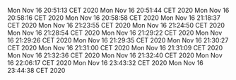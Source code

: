 Mon Nov 16 20:51:13 CET 2020
Mon Nov 16 20:51:44 CET 2020
Mon Nov 16 20:58:16 CET 2020
Mon Nov 16 20:58:58 CET 2020
Mon Nov 16 21:18:37 CET 2020
Mon Nov 16 21:23:55 CET 2020
Mon Nov 16 21:24:50 CET 2020
Mon Nov 16 21:28:54 CET 2020
Mon Nov 16 21:29:22 CET 2020
Mon Nov 16 21:29:26 CET 2020
Mon Nov 16 21:29:35 CET 2020
Mon Nov 16 21:30:27 CET 2020
Mon Nov 16 21:31:00 CET 2020
Mon Nov 16 21:31:09 CET 2020
Mon Nov 16 21:32:36 CET 2020
Mon Nov 16 21:32:40 CET 2020
Mon Nov 16 22:06:17 CET 2020
Mon Nov 16 23:43:32 CET 2020
Mon Nov 16 23:44:38 CET 2020
